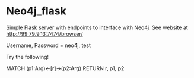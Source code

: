 # Neo4j_flask

Simple Flask server with endpoints to interface with Neo4j. See website at http://99.79.9.13:7474/browser/

Username, Password = neo4j, test

Try the following!

MATCH (p1:Arg)<-[r]->(p2:Arg) RETURN r, p1, p2
